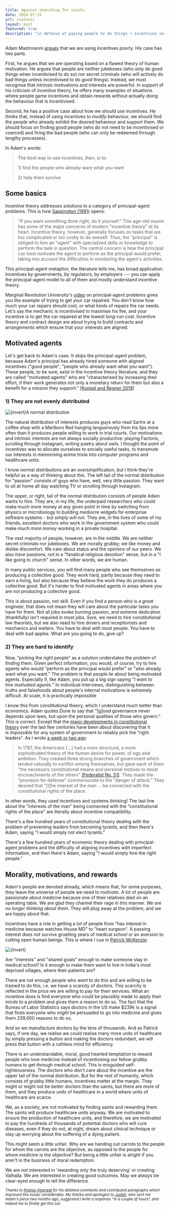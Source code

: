 ```yaml
---
title: Against searching for saints
date: 2024-07-15
url: /saints/
layout: post
featured: true
description: "in defense of paying people to do things • incentives solve principal-agent problems • motivated agents exist but are unevenly distributed and hard to identify"
---
```


Adam Mastroianni [argues](https://www.experimental-history.com/p/startling-differences-between-humans) that we are using incentives poorly. His case has two parts.

First, he argues that we are operating based on a flawed theory of human motivation. He argues that people are neither jukeboxes (who only do good things when incentivised to do so) nor secret criminals (who will actively do bad things unless incentivised to do good things). Instead, we must recognise that intrinsic motivations and interests are powerful. In support of his criticism of incentive theory, he offers many examples of situations where people game incentives and obtain rewards without actually doing the behaviour that is incentivised.  

Second, he has a positive case about how we should use incentives. He thinks that, instead of using incentives to *modify* behaviour, we should find the people who already exhibit the desired behaviour and support them. We should focus on finding good people (who do not need to be incentivised or coerced) and firing the bad people (who can only be redeemed through lengthy processes).

In Adam's words: 

> The best way to use incentives, then, is to:
>
> 1\) find the people who already want what you want
>
> 2\) help them survive

## Some basics

Incentive theory addresses solutions to a category of principal-agent problems. This is how [Sappington (1991)](https://pubs.aeaweb.org/doi/pdfplus/10.1257/jep.5.2.45) opens: 

> "If you want something done right, do it yourself." This age-old maxim has some of the major concerns of modern "incentive theory" at its heart. Incentive theory, however, generally focuses on tasks that are too complicated or too costly to do oneself. Thus, the "principal" is obliged to hire an "agent" with specialized skills or knowledge to perform the task in question. The central concern is how the principal can best motivate the agent to perform as the principal would prefer, taking into account the difficulties in monitoring the agent's activities.

This principal-agent metaphor, the literature tells me, has broad application. Incentives by governments, by regulators, by employers --- you can apply the principal-agent model to all of them and mostly understand incentive theory. 

Marginal Revolution University's [video](https://www.youtube.com/watch?v=kd2r3ARB2tk) on principal-agent problems gives you the example of trying to get your car repaired. You don't know how much your car repairs should cost, or what kinds of repairs the car needs. Let's say the mechanic is incentivised to maximise his fee, and your incentive is to get the car repaired at the lowest long-run cost. Incentive theory and contract design are about trying to build contracts and arrangements which ensure that your interests are aligned. 

## Motivated agents

Let's get back to Adam's case. It skips the principal-agent problem, because Adam's principal has already hired someone with aligned incentives ("good people", "people who already want what you want"). These people, to be sure, exist in the incentive theory literature, and they are called "motivated agents" who are "characterised by increasing their effort, if their work generates not only a monetary return for them but also a benefit for a mission they support." [(Koppel and Regner 2019)](https://www.sciencedirect.com/science/article/abs/pii/S2214804319300084)

### 1) They are not evenly distributed

![](normal.png "{invert}A normal distribution")

The natural distribution of interests produces guys who read Sartre at a coffee shop with a Marlboro Red hanging languorously from his lips more often than it produces people willing to work in trial courts. Our motivations and intrinsic interests are not always socially productive: playing Factorio, scrolling through Instagram, writing poetry about owls. I thought the point of incentives was to allocate ourselves to socially useful tasks, to transmute our interests in memorising anime trivia into computer programs and healthcare units.

I know normal distributions are an oversimplification, but I think they're helpful as a way of thinking about this. The left tail of the normal distribution for "passion" consists of guys who have, well, very little passion. They want to sit at home all day watching TV or scrolling through Instagram. 

The upper, or right, tail of the normal distribution consists of people Adam wants to hire. They are, in my life, the underpaid researchers who could make much more money at any given point in time by switching from physics or microbiology to building mediocre widgets for enterprise software systems - but *simply will not*. They are, in the lives of some of my friends, excellent doctors who work in the government system who could make *much more money* working in a private hospital.  

The vast majority of people, however, are in the middle. We are neither secret criminals nor jukeboxes. We are morally grubby; we like money and dislike discomfort. We care about status and the opinions of our peers. We also *have* passions, not in a "fanatical religious devotion" sense, but in a "I like going to church" sense. In other words, we are human.

In many public services, you will find many people who see themselves as producing a collective good. They work hard, partly because they need to earn a living, but also because they believe the work they do produces a collective good. But it's harder to find motivated agents in areas where you are not producing a collective good. 

This is about passion, not skill. Even if you find a person who is a *great* engineer, that does not mean they will care about the particular tasks you have for them. Not all jobs evoke burning passion, and extreme dedication (thankfully) isn't required in most jobs. Sure, we need to hire constitutional law theorists, but we also need to hire drivers and receptionists and mechanics and waiters. You have to deal with most people. You have to deal with bad apples. What are you going to do, give up? 

### 2) They are hard to identify

Now, "picking the right people" as a solution understates the problem of finding them. Given perfect information, you would, of course, try to hire agents who would "perform as the principal would prefer" or "who already want what you want." The problem is that people *lie* about being motivated agents. Especially if, like Adam, you put up a big sign saying "*I want to hire motivated agents.*" In individual interviews, distinguishing between truths and falsehoods about people's internal motivations is extremely difficult. At scale, it is practically impossible

I know this from constitutional theory, which I understand much better than economics. Adam quotes Dune to say that "[g]ood governance never depends upon laws, but upon the personal qualities of those who govern." This is correct. Except that the [major developments in constitutional theory](https://nihalsahu.substack.com/p/authority) over the last few centuries have been about discovering that it is *impossible* for any system of government to reliably pick the "right leaders". As I wrote [a week or two ago](https://nihalsahu.substack.com/p/authority):

> In 1787, the Americans [...] had a more structural, a more sophisticated theory of the human desire for power, of ego and ambition. They created three strong branches of government which tended naturally to conflict among themselves, but gave each of them "the necessary constitutional means and personal motives to resist encroachments of the others" [(Federalist No. 51)](https://avalon.law.yale.edu/18th_century/fed51.asp). They made the "provision for defense" commensurate to the "danger of attack." They desired that "[t]he interest of the man … be connected with the constitutional rights of the place.

In other words, they used incentives and systems thinking! The last line about the "interests of the man" being connected with the "constitutional rights of the place" are literally about incentive compatibility. 

There's a few hundred years of constitutional theory dealing with the problem of preventing leaders from becoming tyrants, and then there's Adam, saying "I would simply not elect tyrants." 

There's a few hundred years of economic theory dealing with principal-agent problems and the difficulty of aligning incentives with imperfect information, and then there's Adam, saying "I would simply hire the right people." 

## Morality, motivations, and rewards

Adam's people are devoted already, which means that, for some purposes, they leave the universe of people we need to *motivate*. A lot of people are passionate about medicine because one of their relatives died on an operating table. We are glad they channel their rage in this manner. *We are no longer thinking about them*. They will plug away at the problem, and we are happy about that. 

Incentives have a role in getting a lot of people from "has interest in medicine because watches House MD" to "heart surgeon". A passing interest does not survive gruelling years of medical school or an aversion to cutting open human beings. This is where I cue in [Patrick McKenzie](https://x.com/patio11/status/1745337977591501009):

![](patio.png "{invert}")

Are "interests" and "shared goals" enough to make someone stay in medical school? Is it enough to make them want to live in India's most deprived villages, where their patients are?

There are not enough people who *want* to do this and are willing to be trained to do this, i.e. we have a scarcity of doctors. This scarcity is reflected in the price we are willing to pay for their services. What an incentive does is find everyone who could be plausibly made to apply their minds to a problem and gives them a reason to do so. The fact that the Bureau of Labor Statistics says doctors in the US make $239k is a signal that finds everyone who *might* be persuaded to go into medicine and gives them 239,000 reasons to do so.

And so we manufacture doctors by the tens of thousands. And as Patrick says, if one day, we realise we could realise many more units of healthcare by simply pressing a button and making the doctors redundant, we will press that button with a ruthless mind for efficiency.

There is an understandable, moral, good hearted temptation to reward people who love medicine instead of incentivising our fellow grubby humans to get through medical school. This is misguided self-righteousness. The doctors who don't care about the incentive are the upper tail of the normal distribution. But for the rest of humanity, which consists of grubby little humans, incentives matter at the margin. They might or might not be *better* doctors than the saints, but there are more of them, and they produce units of healthcare in a world where units of healthcare are scarce.  

We, as a society, are not motivated by finding saints and rewarding them. The saints will produce healthcare units anyway. We are motivated to ensure the production of healthcare units, and therefore, we are motivated to pay the hundreds of thousands of potential doctors who will cure diseases, even if they do not, at night, dream about clinical technique or stay up worrying about the suffering of a dying patient. 

This might seem a little unfair. Why are we handing out carrots to the people for whom the carrots are the objective, as opposed to the people for whom *medicine* is the objective? But being a little unfair is alright if you aren't in the business of moral redemption. 

We are not interested in 'rewarding only the truly deserving' or creating Valhalla. We are interested in creating good outcomes. May we always be clear-eyed enough to tell the difference. 

<small>*Thanks to [Pranav Agarwal](https://x.com/AgroPrawn) for his detailed comments and contributed paragraphs which improved this essay considerably. My thanks and apologies to [Judah](https://x.com/joodalooped), who sent me Adam's piece two months ago, suggested I write a response "in a couple of hours", and helped me to finally get this out.*</small>
